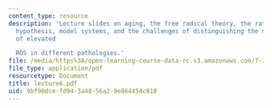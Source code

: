 ```yaml
---
content_type: resource
description: 'Lecture slides on aging, the free radical theory, the rate of living
  hypothesis, model systems, and the challenges of distinguishing the many effects
  of elevated

  ROS in different pathologies.'
file: /media/https%3A/open-learning-course-data-rc.s3.amazonaws.com/7-343-the-radical-consequences-of-respiration-reactive-oxygen-species-in-aging-and-disease-fall-2007/9bf90dcefd943a4856a29e864454c818_lecture6.pdf
file_type: application/pdf
resourcetype: Document
title: lecture6.pdf
uid: 9bf90dce-fd94-3a48-56a2-9e864454c818
---
```

